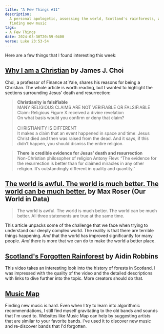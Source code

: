 ```yaml
---
title: "A Few Things #11"
description:
  A personal apologetic, assessing the world, Scotland's rainforests, and
  finding new music
tags:
- A Few Things
date: 2024-03-30T20:59-0400
verse: Luke 23:53-54
---
```


Here are a few things that I found interesting this week:

## [Why I am a Christian](https://faculty.som.yale.edu/jameschoi/whychrist/) by James J. Choi

Choi, a professor of Finance at Yale, shares his reasons for being a Christian.
The whole article is worth reading, but I wanted to highlight the sections
surrounding Jesus' death and resurrection:

> **Christianity is falsifiable**<br/> MANY RELIGIOUS CLAIMS ARE NOT VERIFIABLE
> OR FALSIFIABLE<br/>Claim: Religious Figure X received a divine
> revelation<br/>On what basis would you confirm or deny that claim?<br/></br>
> CHRISTIANITY IS DIFFERENT<br/>It makes a claim that an event happened in space
> and time: Jesus Christ died and then was raised from the dead. And it says, if
> this didn’t happen, you should dismiss the entire religion.

> **There is credible evidence for Jesus’ death and resurrection**<br/>
> Non-Christian philosopher of religion Antony Flew: “The evidence for the
> resurrection is better than for claimed miracles in any other religion. It’s
> outstandingly different in quality and quantity.”

## [The world is awful. The world is much better. The world can be much better.](https://ourworldindata.org/much-better-awful-can-be-better) by Max Roser (Our World in Data)

> The world is awful. The world is much better. The world can be much better.
> All three statements are true at the same time.

This article unpacks some of the challenge that we face when trying to
understand our deeply complex world. The reality is that there are terrible
things happening. _And_ that the world has improved significantly for many
people. _And_ there is more that we can do to make the world a better place.

## [Scotland's Forgotten Rainforest](https://www.youtube.com/watch?v=0x-WUKT5hUo) by Aidin Robbins

This video takes an interesting look into the history of forests in Scotland. I
was impressed with the quality of the video and the detailed descriptions with
links to dive further into the topic. More creators should do that.

## [Music Map](https://music-map.com)

Finding new music is hard. Even when I try to learn into algorithmic
recommendations, I still find myself gravitating to the old bands and sounds
that I'm used to. Websites like Music Map can help by suggesting artists that
are similar to your favorite bands. I've used it to discover new music and
re-discover bands that I'd forgotten.
